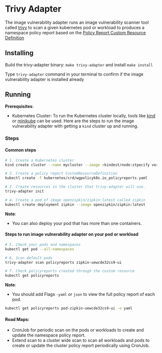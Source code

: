 # Trivy Adapter
The image vulnerability adapter runs an image vulnerability scanner tool called [trivy](https://github.com/aquasecurity/trivy) to scan a given kubernetes pod or workload to produces a namespace policy report based on the [Policy Report Custom Resource Definition](https://github.com/kubernetes-sigs/wg-policy-prototypes/tree/master/policy-report)

## Installing
Build the trivy-adapter binary: `make trivy-adapter` and install `make install`

Type `trivy-adapter` command in your terminal to confirm if the image vulnerability adapter is installed already


## Running

**Prerequisites**: 
* Kubernetes Cluster: To run the Kubernetes cluster locally, tools like [kind](https://kind.sigs.k8s.io/) or [minikube](https://minikube.sigs.k8s.io/docs/start/) can be used. Here are the steps to run the image vulnerability adapter with getting a `kind` cluster up and running.

### Steps

#### Common steps
```sh
# 1. Create a Kubernetes cluster
kind create cluster --name mycluster --image <kindest/node:stpecify version tag>

# 2. Create a policy report CustomResourceDefinition
kubectl create -f kubernetes/crd/wgpolicyk8s.io_policyreports.yaml

# 3. Create resources in the cluster that trivy-adapter will use.
trivy-adapter init

# 4. Create a pod of image openzipkin/zipkin:latest called zipkin
kubectl create deployment zipkin --image openzipkin/zipkin:latest
```
**Note**:
* You can also deploy your pod that has more than one containers.

#### Steps to run image vulnerability adapter on your pod or workload
```sh
# 5. Check your pods and namespaces
kubectl get pod --all-namespaces

# 6. Scan default pods
trivy-adapter scan policyreports zipkin-uewcde32cs9-ui

# 7. Check policyreports created through the custom resource
kubectl get policyreports
```
**Note**:
* You should add Flags `-yaml` or `json` to view the full policy report of each pod.
```sh
kubectl get policyreports pod-zipkin-uewcde32cs9-ui -o yaml
```
#### Road Maps:
* CronJob for periodic scan on the pods or workloads to create and update the namespace policy report.
* Extend scan to a cluster wide scan to scan all workloads and pods to create or update the cluster policy report periodically using CronJob.
